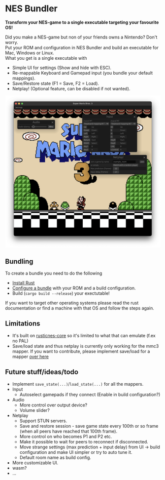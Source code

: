 # NES Bundler

**Transform your NES-game to a single executable targeting your favourite OS!**

Did you make a NES-game but non of your friends owns a Nintendo? Don't worry.  
Put your ROM and configuration in NES Bundler and build an executable for Mac, Windows or Linux.  
What you get is a single executable with
* Simple UI for settings (Show and hide with ESC).
* Re-mappable Keyboard and Gamepad input (you bundle your default mappings).
* Save/Restore state (F1 = Save, F2 = Load).
* Netplay! (Optional feature, can be disabled if not wanted).

<p align="center">
  <img src="https://github.com/tedsteen/nes-bundler/blob/master/screenshot.png?raw=true" alt="Super Mario!"/>
</p>

## Bundling

To create a bundle you need to do the following
* [Install Rust](https://www.rust-lang.org/tools/install)
* [Configure a bundle](assets/README.md) with your ROM and a build configuration.
* Build (`cargo build --release`) your exectutable!

If you want to target other operating systems please read the rust documentation or find a machine with that OS and follow the steps again.

## Limitations

* It's built on [rusticnes-core](https://github.com/zeta0134/rusticnes-core) so it's limited to what that can emulate (f.ex no PAL)
* Save/load state and thus netplay is currently only working for the mmc3 mapper. If you want to contribute, please implement save/load for a mapper [over here](https://github.com/tedsteen/rusticnes-core-for-nes-bundler/blob/master/src/mmc/mapper.rs#L41-L42)

## Future stuff/ideas/todo
* Implement `save_state(...)`/`load_state(...)` for all the mappers.
* Input
  * Autoselect gamepads if they connect (Enable in build configuration?)
* Audio
  * More control over output device?
  * Volume slider?
* Netplay
  * Support STUN servers.
  * Save and restore session - save game state every 100th or so frame (when all peers have reached that 100th frame).
  * More control on who becomes P1 and P2 etc.
  * Make it possible to wait for peers to reconnect if disconnected.
  * Move strange settings (max prediction + input delay) from UI -> build configuration and make UI simpler or try to auto tune it.
  * Default room name as build config.
* More customizable UI.
* wasm?
* ...